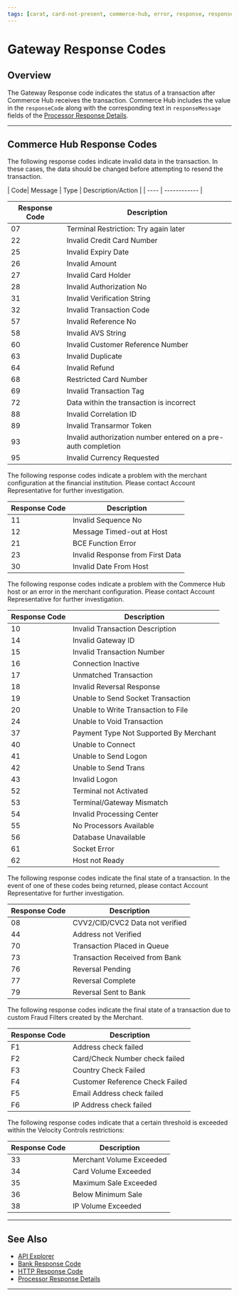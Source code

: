 ```yaml
---
tags: [carat, card-not-present, commerce-hub, error, response, response-code, card-present]
---
```


# Gateway Response Codes

## Overview

The Gateway Response code indicates the status of a transaction after Commerce Hub receives the transaction. Commerce Hub includes the value in the `responseCode` along with the corresponding text in `responseMessage` fields of the [Processor Response Details](?path=docs/Resources/Master-Data/Processor-Response-Details.md).

<!-- https://escmconfluence.1dc.com/display/CARAT/CARAT+Response+Codes+to+Nashville+Response+Codes+%28from+Spec+Version+2020-2%29+Mapping 

https://support.payeezy.com/hc/en-us/articles/203730509-First-Data-Payeezy-Gateway-Bank-Response-Codes - for action
-->

---

## Commerce Hub Response Codes

<!--
type: tab
title: 0xx
-->

The following response codes indicate invalid data in the transaction. In these cases, the data should be changed before attempting to resend the transaction.

| Code| Message | Type | Description/Action |
| ---- | ------------ |



| Response Code | Description |
| ----- | -------------- |
| 07 | Terminal Restriction: Try again later |
| 22 | Invalid Credit Card Number |
| 25 | Invalid Expiry Date |
| 26 | Invalid Amount |
| 27 | Invalid Card Holder |
| 28 | Invalid Authorization No |
| 31 | Invalid Verification String |
| 32 | Invalid Transaction Code |
| 57 | Invalid Reference No |
| 58 | Invalid AVS String |
| 60 | Invalid Customer Reference Number |
| 63 | Invalid Duplicate |
| 64 | Invalid Refund |
| 68 | Restricted Card Number |
| 69 | Invalid Transaction Tag |
| 72 | Data within the transaction is incorrect |
| 88 | Invalid Correlation ID |
| 89 | Invalid Transarmor Token |
| 93 | Invalid authorization number entered on a pre-auth completion |
| 95 | Invalid Currency Requested |

<!--
type: tab
title: 1xx
-->

The following response codes indicate a problem with the merchant configuration at the financial institution. Please contact Account Representative for further investigation.

| Response Code | Description |
| ----- | -------------- |
| 11 | Invalid Sequence No |
| 12 | Message Timed-out at Host |
| 21 | BCE Function Error |
| 23 | Invalid Response from First Data |
| 30 | Invalid Date From Host |

<!--
type: tab
title: Commerce Hub Error
-->

The following response codes indicate a problem with the Commerce Hub host or an error in the merchant configuration. Please contact Account Representative for further investigation.


| Response Code | Description |
| ----- | -------------- |
| 10 | Invalid Transaction Description |
| 14 | Invalid Gateway ID |
| 15 | Invalid Transaction Number |
| 16 | Connection Inactive |
| 17 | Unmatched Transaction |
| 18 | Invalid Reversal Response |
| 19 | Unable to Send Socket Transaction |
| 20 | Unable to Write Transaction to File |
| 24 | Unable to Void Transaction |
| 37 | Payment Type Not Supported By Merchant |
| 40 | Unable to Connect |
| 41 | Unable to Send Logon |
| 42 | Unable to Send Trans |
| 43 | Invalid Logon |
| 52 | Terminal not Activated |
| 53 | Terminal/Gateway Mismatch |
| 54 | Invalid Processing Center |
| 55 | No Processors Available |
| 56 | Database Unavailable |
| 61 | Socket Error |
| 62 | Host not Ready |

<!--
type: tab
title: Miscellaneous
-->

The following response codes indicate the final state of a transaction. In the event of one of these codes being returned, please contact Account Representative for further investigation.

| Response Code | Description |
| ----- | -------------- |
| 08 | CVV2/CID/CVC2 Data not verified |
| 44 | Address not Verified |
| 70 | Transaction Placed in Queue |
| 73 | Transaction Received from Bank |
| 76 | Reversal Pending |
| 77 | Reversal Complete |
| 79 | Reversal Sent to Bank |

<!--
type: tab
title: Suspect Fraud
-->

The following response codes indicate the final state of a transaction due to custom Fraud Filters created by the Merchant.

| Response Code | Description |
| ----- | -------------- |
| F1 | Address check failed |
| F2 | Card/Check Number check failed |
| F3 | Country Check Failed |
| F4 | Customer Reference Check Failed |
| F5 | Email Address check failed |
| F6 | IP Address check failed |

<!--
type: tab
title: Velocity Control Restrictions
-->

The following response codes indicate that a certain threshold is exceeded within the Velocity Controls restrictions:

| Response Code | Description |
| ----- | -------------- |
| 33 | Merchant Volume Exceeded |
| 34 | Card Volume Exceeded |
| 35 | Maximum Sale Exceeded |
| 36 | Below Minimum Sale |
| 38 | IP Volume Exceeded |

<!-- type: tab-end -->

---

## See Also

- [API Explorer](../api/?type=post&path=/payments/v1/charges)
- [Bank Response Code](?path=docs/Resources/Guides/Response-Codes/Bank-Issuer.md)
- [HTTP Response Code](?path=docs/Resources/Guides/Response-Codes/HTTP.md)
- [Processor Response Details](?path=docs/Resources/Master-Data/Processor-Response-Details.md)
---

